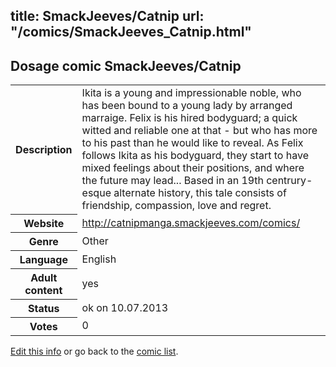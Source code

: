 title: SmackJeeves/Catnip
url: "/comics/SmackJeeves_Catnip.html"
---
Dosage comic SmackJeeves/Catnip
-----------------------------------------

<p id="msg"></p>
<script type="text/javascript">
if (window.location.search === '?edit_info_mail=sent_ok') {
  var elem = document.getElementById("msg");
  elem.innerHTML = 'Edited information sucessfully sent for review, which is usually done daily. Thanks!';
  elem.className = 'ok';
}
</script>
<table class="comicinfo">
<tr>
<th>Description</th><td>Ikita is a young and impressionable noble, who has been bound to a young lady by arranged marraige. Felix is his hired bodyguard; a quick witted and reliable one at that - but who has more to his past than he would like to reveal. As Felix follows Ikita as his bodyguard, they start to have mixed feelings about their positions, and where the future may lead... Based in an 19th centrury-esque alternate history, this tale consists of friendship, compassion, love and regret.</td>
</tr>
<tr>
<th>Website</th><td><a href="http://catnipmanga.smackjeeves.com/comics/">http://catnipmanga.smackjeeves.com/comics/</a></td>
</tr>
<tr>
<th>Genre</th><td>Other</td>
</tr>
<tr>
<th>Language</th><td>English</td>
</tr>
<tr>
<th>Adult content</th><td>yes</td>
</tr>
<tr>
<th>Status</th><td>ok on 10.07.2013</td>
</tr>
<tr>
<th>Votes</th><td>0</td>
</tr>
</table>

[Edit this info](SmackJeeves_Catnip_edit.html) or go back to the [comic list](../comic-index.html).
